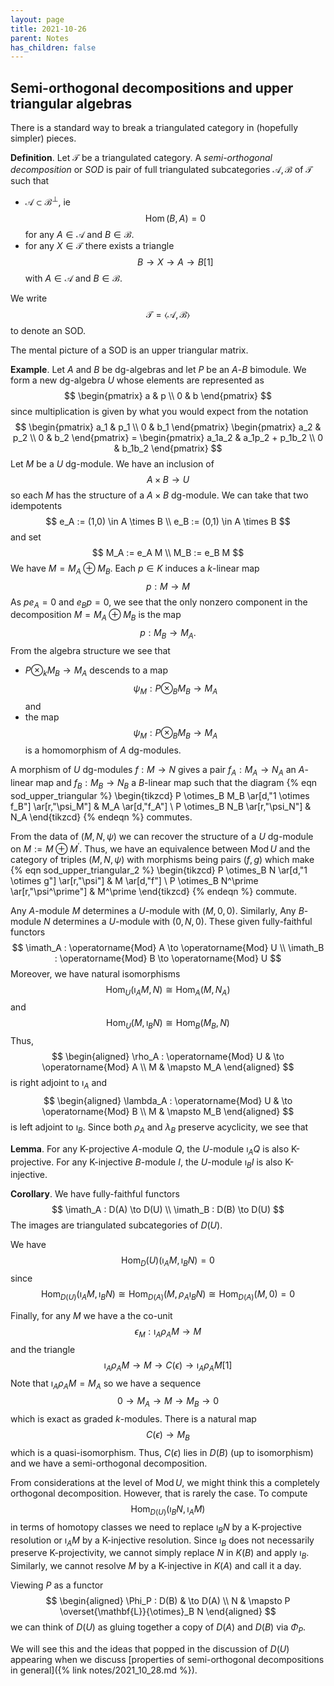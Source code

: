 ```yaml
---
layout: page
title: 2021-10-26
parent: Notes
has_children: false
---
```


## Semi-orthogonal decompositions and upper triangular algebras

There is a standard way to break a triangulated category in 
(hopefully simpler) pieces. 

**Definition**. Let $\mathcal T$ be a triangulated category. 
A _semi-orthogonal decomposition_ or _SOD_ is pair of 
full triangulated subcategories $\mathcal A, \mathcal B$ of 
$\mathcal T$ such that 
- $\mathcal A \subset \mathcal B^{\perp}$, ie 
$$
    \operatorname{Hom}(B,A) = 0 
$$
for any $A \in \mathcal A$ and $B \in \mathcal B$. 
- for any $X \in \mathcal T$ there exists a triangle 
$$
    B \to X \to A \to B[1]
$$
with $A \in \mathcal A$ and $B \in \mathcal B$. 

We write 
$$
    \mathcal T = \langle \mathcal A, \mathcal B \rangle
$$
to denote an SOD. 

The mental picture of a SOD is an upper triangular matrix. 

**Example**. Let $A$ and $B$ be dg-algebras and let $P$ be 
an $A$-$B$ bimodule. We form a new dg-algebra $U$ whose elements 
are represented as 
$$
    \begin{pmatrix} 
        a & p \\
        0 & b 
    \end{pmatrix}
$$
since multiplication is given by what you would expect from the 
notation
$$
    \begin{pmatrix} 
        a_1 & p_1 \\
        0 & b_1 
    \end{pmatrix}
    \begin{pmatrix} 
        a_2 & p_2 \\
        0 & b_2 
    \end{pmatrix} = 
    \begin{pmatrix} 
        a_1a_2 & a_1p_2 + p_1b_2 \\
        0 & b_1b_2 
    \end{pmatrix}
$$
Let $M$ be a $U$ dg-module. We have an inclusion of 
$$
    A \times B \to U
$$
so each $M$ has the structure of a $A \times B$ dg-module. We 
can take that two idempotents 
$$
    e_A := (1,0) \in A \times B \\
    e_B := (0,1) \in A \times B 
$$
and set 
$$
    M_A := e_A M \\
    M_B := e_B M 
$$
We have $M = M_A \oplus M_B$. Each $p \in K$ induces a $k$-linear 
map 
$$
    p : M \to M 
$$
As $pe_A = 0$ and $e_Bp = 0$, we see that the only nonzero component 
in the decomposition $M = M_A \oplus M_B$ is the map 
$$
    p : M_B \to M_A. 
$$
From the algebra structure we see that 
- $P \otimes_k M_B \to M_A$ descends to a map 
$$
    \psi_M: P \otimes_B M_B \to M_A
$$
and 
- the map 
$$
    \psi_M: P \otimes_B M_B \to M_A
$$
is a homomorphism of $A$ dg-modules. 

A morphism of $U$ dg-modules $f : M \to N$ gives a pair 
$f_A : M_A \to N_A$ an $A$-linear map and $f_B : M_B \to N_B$ a 
$B$-linear map such that the diagram 
{% eqn sod_upper_triangular %}
\begin{tikzcd}
 P \otimes_B M_B \ar[d,"1 \otimes f_B"] \ar[r,"\psi_M"] & M_A \ar[d,"f_A"] \\
 P \otimes_B N_B \ar[r,"\psi_N"] & N_A 
\end{tikzcd}
{% endeqn %}
commutes. 

From the data of $(M,N,\psi)$ we can recover the structure of 
a $U$ dg-module on $M := M \oplus M^\prime$. Thus, we have an equivalence 
between $\operatorname{Mod} U$ and the category of triples $(M,N,\psi)$ 
with morphisms being pairs $(f,g)$ which make 
{% eqn sod_upper_triangular_2 %}
\begin{tikzcd}
 P \otimes_B N \ar[d,"1 \otimes g"] \ar[r,"\psi"] & M \ar[d,"f"] \\
 P \otimes_B N^\prime \ar[r,"\psi^\prime"] & M^\prime 
\end{tikzcd}
{% endeqn %}
commute. 

Any $A$-module $M$ determines a $U$-module with $(M,0,0)$. Similarly, 
Any $B$-module $N$ determines a $U$-module with $(0,N,0)$. These given 
fully-faithful functors 
$$
    \imath_A : \operatorname{Mod} A \to \operatorname{Mod} U \\
    \imath_B : \operatorname{Mod} B \to \operatorname{Mod} U
$$
Moreover, we have natural isomorphisms 
$$
    \operatorname{Hom}_U(\imath_A M, N) \cong \operatorname{Hom}_A(M,N_A)
$$
and 
$$
    \operatorname{Hom}_U(M,\imath_B N) \cong \operatorname{Hom}_B(M_B,N)
$$
Thus, 
$$
    \begin{aligned}
        \rho_A : \operatorname{Mod} U & \to \operatorname{Mod} A \\
        M & \mapsto M_A 
    \end{aligned}
$$
is right adjoint to $\imath_A$ and 
$$
   \begin{aligned}
        \lambda_A : \operatorname{Mod} U & \to \operatorname{Mod} B \\
        M & \mapsto M_B 
    \end{aligned}
$$
is left adjoint to $\imath_B$. Since both $\rho_A$ and $\lambda_B$ preserve
acyclicity, we see that 

**Lemma**. For any K-projective $A$-module $Q$, the $U$-module 
$\imath_A Q$ is also K-projective. For any K-injective $B$-module $I$, 
the $U$-module $\imath_B I$ is also K-injective. 

**Corollary**. We have fully-faithful functors 
$$
    \imath_A : D(A) \to D(U) \\
    \imath_B : D(B) \to D(U)
$$
The images are triangulated subcategories of $D(U)$. 

We have 
$$
    \operatorname{Hom}_D(U)(\imath_A M, \imath_B N) = 0 
$$
since 
$$
    \operatorname{Hom}_{D(U)}(\imath_A M, \imath_B N) \cong 
    \operatorname{Hom}_{D(A)}(M, \rho_A \imath_B N) \cong 
    \operatorname{Hom}_{D(A)}(M, 0) = 0
$$

Finally, for any $M$ we have a the co-unit
$$
    \epsilon_M : \imath_A \rho_A M \to M 
$$
and the triangle 
$$
    \imath_A \rho_A M \to M \to C(\epsilon) \to \imath_A \rho_A M[1]
$$
Note that $\imath_A \rho_A M = M_A$ so we have a sequence 
$$
    0 \to M_A \to M \to M_B \to 0
$$
which is exact as graded $k$-modules. There is a natural map 
$$
    C(\epsilon) \to M_B 
$$
which is a quasi-isomorphism. Thus, $C(\epsilon)$ lies in $D(B)$ 
(up to isomorphism) and we have a semi-orthogonal decomposition. 

From considerations at the level of $\operatorname{Mod} U$, we might 
think this a completely orthogonal decomposition. However, that 
is rarely the case. To compute 
$$
    \operatorname{Hom}_{D(U)}(\imath_B N, \imath_A M)
$$
in terms of homotopy classes we need to replace $\imath_B N$ by 
a K-projective resolution or $\imath_A M$ by a K-injective resolution. 
Since $\imath_B$ does not necessarily preserve K-projectivity, we 
cannot simply replace $N$ in $K(B)$ and apply $\imath_B$. Similarly, 
we cannot resolve $M$ by a K-injective in $K(A)$ and call it a day. 

Viewing $P$ as a functor 
$$
    \begin{aligned}
        \Phi_P : D(B) & \to D(A) \\
        N & \mapsto P \overset{\mathbf{L}}{\otimes}_B N
    \end{aligned}
$$
we can think of $D(U)$ as gluing together a copy of $D(A)$ and 
$D(B)$ via $\Phi_P$. 

We will see this and the ideas that popped in the discussion of $D(U)$ 
appearing when we discuss [properties of semi-orthogonal decompositions 
in general]({% link notes/2021_10_28.md %}).